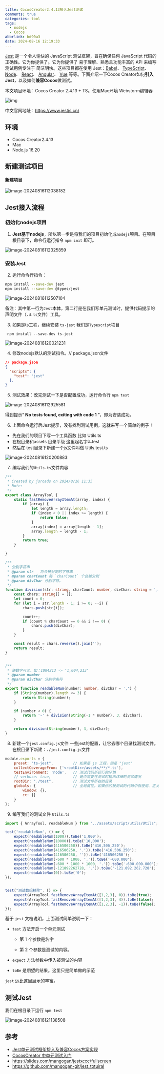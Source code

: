```yaml
---
title: CocosCreator2.4.13接入Jest测试
comments: true
categories: tool
tags:
  - nodejs
  - Cocos
abbrlink: bd90a3
date: 2024-08-16 12:19:33
---
```


[Jest](https://www.jestjs.cn/) 是一个令人愉快的 JavaScript 测试框架，旨在确保任何 JavaScript 代码的正确性。它为你提供了。它为你提供了 易于理解、熟悉且功能丰富的 API 来编写测试用例专注于 简洁明快。这些项目都在使用 Jest：[Babel](https://babeljs.io/)、 [TypeScript](https://www.typescriptlang.org/)、 [Node](https://nodejs.org/)、 [React](https://reactjs.org/)、 [Angular](https://angular.io/)、 [Vue](https://vuejs.org/) 等等。下面介绍一下Cocos Creator如何**引入Jest**，以及如何**兼容Cocos**做测试。
<!--more-->
本文项目环境：Cocos Creator 2.4.13 + TS。使用Mac环境 Webstorm编辑器

![img](./CocosCreator2-4-13接入Jest测试/feature-fast.png)

中文官网地址：https://www.jestjs.cn/

## 环境

- Cocos Creator2.4.13
- Mac
- Node.js 16.20

## 新建测试项目

#### 新建项目

![image-20240816112038182](./CocosCreator2-4-13接入Jest测试/image-20240816112038182.png)

## Jest接入流程

### 初始化nodejs项目

1. **Jest基于nodejs**，所以第一步是将我们的项目初始化成`nodejs`项目。在项目根目录下，命令行运行指令 `npm init` 即可。

![image-20240816112325859](./CocosCreator2-4-13接入Jest测试/image-20240816112325859.png)

### 安装Jest

2. 运行命令行指令：

```bash
npm install --save-dev jest
npm install --save-dev @types/jest
```

![image-20240816112507104](./CocosCreator2-4-13接入Jest测试/image-20240816112507104.png)

备注：其中第一行为`Jest`本体，第二行是在我们写单元测试时，提供代码提示的声明文件（`.d.ts`文件）工具。

3. 如果是ts工程，继续安装 `ts-jest` 我们是`Typescript`项目

```
 npm install --save-dev ts-jest
```

![image-20240816120021231](./CocosCreator2-4-13接入Jest测试/image-20240816120021231.png)

4. 修改nodejs默认的测试指令。// package.json文件

```json
// package.json
{
  "scripts": {
    "test": "jest"
  },
}
```

5. 测试效果：改完测试一下是否配置成功，运行命令行 `npm test`

![image-20240816112925581](./CocosCreator2-4-13接入Jest测试/image-20240816112925581.png)

得到提示“ **No tests found, exiting with code 1** ”，即为安装成功。

6. 上面命令运行后Jest提示，没有找到测试用例，这就来写一个简单的例子！

- 先在我们的项目下写一个工具函数 比如 Utils.ts
- 在根目录和assets 目录平级 这里起名字叫test
- 然后在 test目录下新建一个js文件叫做 Utils.test.ts



![image-20240816120200883](./CocosCreator2-4-13接入Jest测试/image-20240816120200883.png)

7. 编写我们的`Utils.ts`文件内容

```typescript
/**
 * Created by jsroads on 2024/8/16 11:35
 * Note:
 */
export class ArrayTool {
    static fastRemoveArrayItemAt(array, index) {
        if (array) {
            let length = array.length;
            if (index < 0 || index >= length) {
                return false;
            }
            array[index] = array[length - 1];
            array.length = length - 1;
        }
        return true;
    }

}

/**
 * 分割字符串
 * @param str   将会被分割的字符串
 * @param charCount 每 `charCount` 个会被分割
 * @param divChar 分割字符。
 */
function division(str: string, charCount: number, divChar: string = ',') {
    const chars: string[] = [];
    let count = 0;
    for (let i = str.length - 1; i >= 0; --i) {
        chars.push(str[i]);

        count++;
        if (count % charCount == 0 && i !== 0) {
            chars.push(divChar);
        }
    }

    const result = chars.reverse().join('');
    return result;
}


/**
 * 使数字可读。如：1004213 -> '1,004,213'
 * @param number
 * @param divChar 分割字条符
 */
export function readableNum(number: number, divChar = ',') {
    if (String(number).length <= 3) {
        return String(number);
    }

    if (number < 0) {
        return '-' + division(String(-1 * number), 3, divChar);
    }

    return division(String(number), 3, divChar);
}
```

8. 新建一个`jest.config.js`文件  一些jest的配置，让它去哪个目录找测试文件。在根目录下新建：`./jest.config.js`文件

```javascript
module.exports = {
    preset: "ts-jest",         // 如果是 js 工程，则是 "jest"
    collectCoverageFrom: ['<rootDir>/assets/**/*.ts'],
    testEnvironment: 'node',   // 测试代码所运行的环境
    // verbose: true,          // 是否需要在测试时输出详细的测试情况
    rootDir: "./test",         // 测试文件所在的目录
    globals: {                 // 全局属性。如果你的被测试的代码中有使用、定义全局变量，那你应该在这里定义全局属性
        window: {},
        cc: {}
    }
};
```

9. 编写我们的测试文件 `Utils.ts`

```typescript
import { ArrayTool, readableNum } from "../assets/script/utils/Utils";

test('readableNum', () => {
    expect(readableNum(1000)).toBe('1,000');
    expect(readableNum(10000)).toBe('10,000');
    expect(readableNum(416506250)).toBe('416,506,250');
    expect(readableNum(416506250, '.')).toBe('416.506.250');
    expect(readableNum(416506250, '')).toBe('416506250');
    expect(readableNum(-600 * 1000, '.')).toBe('-600.000');
    expect(readableNum(-600 * 1000 * 1000, '.')).toBe('-600.000.000');
    expect(readableNum(-121892262728, '.')).toBe('-121.892.262.728');
    expect(readableNum(0)).toBe('0');
});


test("测试数组移除", () => {
    expect(ArrayTool.fastRemoveArrayItemAt([1,2,3], 0)).toBe(true);
    expect(ArrayTool.fastRemoveArrayItemAt([1,2,3], 4)).toBe(false);
    expect(ArrayTool.fastRemoveArrayItemAt([1,2,3], -1)).toBe(false);
});
```

 基于 `jest` 文档说明，上面测试简单说明一下：

- `test` 方法开启一个单元测试

  - 第 1 个参数是名字

  - 第 2 个参数是测试的内容。

- `expect` 方法参数中传入被测试的内容

- `toBe` 是期望的结果。这里只是简单做的示范

`jest` 远比这里展示的丰富。

## 测试Jest

我们在根目录下运行  `npm test`

![image-20240816121138508](./CocosCreator2-4-13接入Jest测试/image-20240816121138508.png)

## 参考

- [Jest单元测试框架接入及兼容Cocos方案实现](https://forum.cocos.org/t/topic/139862)
- [CocosCreator 中单元测试入门](https://forum.cocos.org/t/cocoscreator/95482)
- https://slides.com/mangogan/jestxccc/fullscreen
- https://github.com/mangogan-git/jest_totuiral